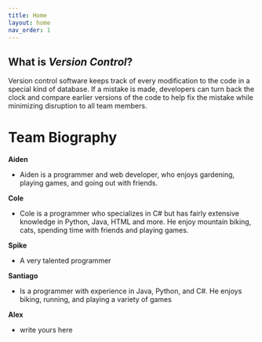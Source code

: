 ```yaml
---
title: Home
layout: home
nav_order: 1
---
```


## What is _Version Control_?
Version control software keeps track of every modification to the code in a special kind of database.
If a mistake is made, developers can turn back the clock and compare earlier versions of the code to help fix the mistake while minimizing disruption to all team members.

# Team Biography

**Aiden**
- Aiden is a programmer and web developer, who enjoys gardening, playing games, and going out with friends.

**Cole**
 - Cole is a programmer who specializes in C# but has fairly extensive knowledge in Python, Java, HTML and more. He enjoy mountain biking, cats, spending time with friends and playing games.

**Spike**
 - A very talented programmer

**Santiago**
 - Is a programmer with experience in Java, Python, and C#. He enjoys biking, running, and playing a variety of games

**Alex**
 - write yours here
